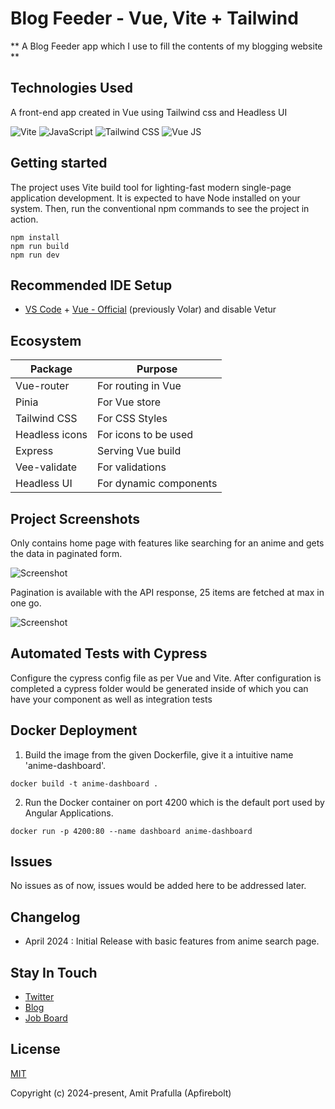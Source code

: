 # Blog Feeder - Vue, Vite + Tailwind

** A Blog Feeder app which I use to fill the contents of my blogging website **

## Technologies Used

A front-end app created in Vue using Tailwind css and Headless UI

![Vite](https://img.shields.io/badge/-Vite-%23F766?style=for-the-badge&logo=vite&logoColor=white)
![JavaScript](https://img.shields.io/badge/javascript-F7DF1E?style=for-the-badge&logo=javascript&logoColor=black)
![Tailwind CSS](https://img.shields.io/badge/-Tailwind%20CSS-%2338B2AC?style=for-the-badge&logo=tailwind-css&logoColor=white)
![Vue JS](https://img.shields.io/badge/Vue.js-35495E?style=for-the-badge&logo=vuedotjs&logoColor=4FC08D)


## Getting started

The project uses Vite build tool for lighting-fast modern single-page application development. It is expected to have Node installed on your system. Then, run the conventional npm commands to see the project in action.

```
npm install
npm run build
npm run dev
```

## Recommended IDE Setup

- [VS Code](https://code.visualstudio.com/) + [Vue - Official](https://marketplace.visualstudio.com/items?itemName=Vue.volar) (previously Volar) and disable Vetur

## Ecosystem

| Package        | Purpose                |
| -------------- | ---------------------- |
| Vue-router     | For routing in Vue     |
| Pinia          | For Vue store          |
| Tailwind CSS   | For CSS Styles         |
| Headless icons | For icons to be used   |
| Express        | Serving Vue build      |
| Vee-validate   | For validations        |
| Headless UI    | For dynamic components |

## Project Screenshots

Only contains home page with features like searching for an anime and gets the data in paginated form.

![Screenshot](./screenshots/1.png)

Pagination is available with the API response, 25 items are fetched at max in one go.

![Screenshot](./screenshots/2.png)

## Automated Tests with Cypress

Configure the cypress config file as per Vue and Vite. After configuration is completed a cypress folder would be generated inside of which you can have your component as well as integration tests

## Docker Deployment

1. Build the image from the given Dockerfile, give it a intuitive name 'anime-dashboard'.

```
docker build -t anime-dashboard . 
```

2. Run the Docker container on port 4200 which is the default port used by Angular Applications.

```
docker run -p 4200:80 --name dashboard anime-dashboard
```

## Issues

No issues as of now, issues would be added here to be addressed later.

## Changelog

- April 2024 : Initial Release with basic features from anime search page.

## Stay In Touch

- [Twitter](https://twitter.com/vuejs)
- [Blog](https://medium.com/the-vue-point)
- [Job Board](https://vuejobs.com/?ref=vuejs)

## License

[MIT](https://opensource.org/licenses/MIT)

Copyright (c) 2024-present, Amit Prafulla (Apfirebolt)